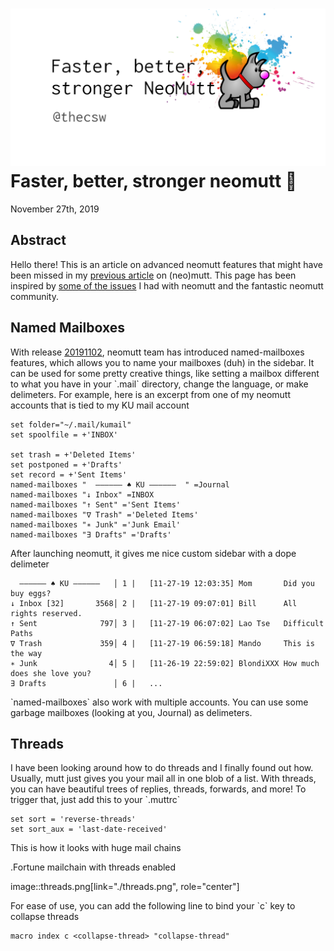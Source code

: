 ![preview](./preview.png)
Faster, better, stronger neomutt 🐩
==================================

November 27th, 2019

Abstract
--------

Hello there! This is an article on advanced neomutt features that might
have been missed in my [previous article](../using_mutt) on (neo)mutt.
This page has been inspired by [some of the
issues](https://github.com/neomutt/neomutt/issues/1958) I had with
neomutt and the fantastic neomutt community.

Named Mailboxes
---------------

With release
[20191102](https://github.com/neomutt/neomutt/tree/20191102), neomutt
team has introduced named-mailboxes features, which allows you to name
your mailboxes (duh) in the sidebar. It can be used for some pretty
creative things, like setting a mailbox different to what you have in
your \`.mail\` directory, change the language, or make delimeters. For
example, here is an excerpt from one of my neomutt accounts that is tied
to my KU mail account

``` {.example}
set folder="~/.mail/kumail"
set spoolfile = +'INBOX'

set trash = +'Deleted Items'
set postponed = +'Drafts'
set record = +'Sent Items'
named-mailboxes "  ―――――― ♠ KU ――――――  " =Journal
named-mailboxes "↓ Inbox" =INBOX
named-mailboxes "↑ Sent" ='Sent Items'
named-mailboxes "∇ Trash" ='Deleted Items'
named-mailboxes "∗ Junk" ='Junk Email'
named-mailboxes "∃ Drafts" ='Drafts'
```

After launching neomutt, it gives me nice custom sidebar with a dope
delimeter

``` {.example}
  ―――――― ♠ KU ――――――   │ 1 |   [11-27-19 12:03:35] Mom       Did you buy eggs?
↓ Inbox [32]       3568│ 2 |   [11-27-19 09:07:01] Bill      All rights reserved.
↑ Sent              797│ 3 |   [11-27-19 06:07:02] Lao Tse   Difficult Paths
∇ Trash             359│ 4 |   [11-27-19 06:59:18] Mando     This is the way
∗ Junk                4│ 5 |   [11-26-19 22:59:02] BlondiXXX How much does she love you?
∃ Drafts               │ 6 |   ...
```

\`named-mailboxes\` also work with multiple accounts. You can use some
garbage mailboxes (looking at you, Journal) as delimeters.

Threads
-------

I have been looking around how to do threads and I finally found out
how. Usually, mutt just gives you your mail all in one blob of a list.
With threads, you can have beautiful trees of replies, threads,
forwards, and more! To trigger that, just add this to your \`.muttrc\`

``` {.example}
set sort = 'reverse-threads'
set sort_aux = 'last-date-received'
```

This is how it looks with huge mail chains

.Fortune mailchain with threads enabled

image::threads.png\[link=\"./threads.png\", role=\"center\"\]

For ease of use, you can add the following line to bind your \`c\` key
to collapse threads

``` {.example}
macro index c <collapse-thread> "collapse-thread"
```
